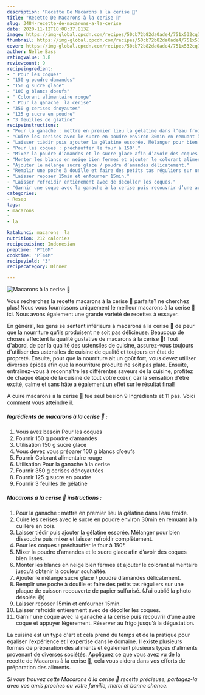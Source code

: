 ```yaml
---
description: "Recette De Macarons à la cerise 🍒"
title: "Recette De Macarons à la cerise 🍒"
slug: 3484-recette-de-macarons-a-la-cerise
date: 2020-11-12T18:08:37.813Z
image: https://img-global.cpcdn.com/recipes/50cb72b82da0ade4/751x532cq70/macarons-a-la-cerise-🍒-photo-principale-de-la-recette.jpg
thumbnail: https://img-global.cpcdn.com/recipes/50cb72b82da0ade4/751x532cq70/macarons-a-la-cerise-🍒-photo-principale-de-la-recette.jpg
cover: https://img-global.cpcdn.com/recipes/50cb72b82da0ade4/751x532cq70/macarons-a-la-cerise-🍒-photo-principale-de-la-recette.jpg
author: Nelle Bass
ratingvalue: 3.8
reviewcount: 9
recipeingredient:
- " Pour les coques"
- "150 g poudre damandes"
- "150 g sucre glace"
- "100 g blancs doeufs"
- " Colorant alimentaire rouge"
- " Pour la ganache  la cerise"
- "350 g cerises dnoyautes"
- "125 g sucre en poudre"
- "3 feuilles de glatine"
recipeinstructions:
- "Pour la ganache : mettre en premier lieu la gélatine dans l’eau froide."
- "Cuire les cerises avec le sucre en poudre environ 30min en remuant à la cuillère en bois."
- "Laisser tiédir puis ajouter la gélatine essorée. Mélanger pour bien dissoudre puis mixer et laisser refroidir complètement."
- "Pour les coques : préchauffer le four à 150°."
- "Mixer la poudre d’amandes et le sucre glace afin d’avoir des coques bien lisses."
- "Monter les blancs en neige bien fermes et ajouter le colorant alimentaire jusqu’à obtenir la couleur souhaitée."
- "Ajouter le mélange sucre glace / poudre d’amandes délicatement."
- "Remplir une poche à douille et faire des petits tas réguliers sur une plaque de cuisson recouverte de papier sulfurisé. (J’ai oublié la photo désolée 😅)"
- "Laisser reposer 15min et enfourner 15min."
- "Laisser refroidir entièrement avec de décoller les coques."
- "Garnir une coque avec la ganache à la cerise puis recouvrir d’une autre coque et appuyer légèrement. Réserver au frigo jusqu’à la dégustation."
categories:
- Resep
tags:
- macarons
- 
- la

katakunci: macarons  la 
nutrition: 212 calories
recipecuisine: Indonesian
preptime: "PT16M"
cooktime: "PT44M"
recipeyield: "3"
recipecategory: Dinner

---
```



![Macarons à la cerise 🍒](https://img-global.cpcdn.com/recipes/50cb72b82da0ade4/751x532cq70/macarons-a-la-cerise-🍒-photo-principale-de-la-recette.jpg)

Vous recherchez la recette macarons à la cerise 🍒 parfaite? ne cherchez plus! Nous vous fournissons uniquement le meilleur macarons à la cerise 🍒 ici. Nous avons également une grande variété de recettes à essayer.

En général, les gens se sentent inférieurs à macarons à la cerise 🍒 de peur que la nourriture qu'ils produisent ne soit pas délicieuse. Beaucoup de choses affectent la qualité gustative de macarons à la cerise 🍒! Tout d'abord, de par la qualité des ustensiles de cuisine, assurez-vous toujours d'utiliser des ustensiles de cuisine de qualité et toujours en état de propreté. Ensuite, pour que la nourriture ait un goût fort, vous devez utiliser diverses épices afin que la nourriture produite ne soit pas plate. Ensuite, entraînez-vous à reconnaître les différentes saveurs de la cuisine, profitez de chaque étape de la cuisine de tout votre cœur, car la sensation d'être excité, calme et sans hâte a également un effet sur le résultat final!

<!--inarticleads1-->

À cuire macarons à la cerise 🍒 tue seul besion 9 Ingrédients et 11 pas. Voici comment vous atteindre il.

##### Ingrédients de macarons à la cerise 🍒 :

1. Vous avez besoin  Pour les coques
1. Fournir 150 g poudre d’amandes
1. Utilisation 150 g sucre glace
1. Vous devez vous préparer 100 g blancs d’oeufs
1. Fournir  Colorant alimentaire rouge
1. Utilisation  Pour la ganache à la cerise
1. Fournir 350 g cerises dénoyautées
1. Fournir 125 g sucre en poudre
1. Fournir 3 feuilles de gélatine




<!--inarticleads2-->

##### Macarons à la cerise 🍒 instructions :

1. Pour la ganache : mettre en premier lieu la gélatine dans l’eau froide.
1. Cuire les cerises avec le sucre en poudre environ 30min en remuant à la cuillère en bois.
1. Laisser tiédir puis ajouter la gélatine essorée. Mélanger pour bien dissoudre puis mixer et laisser refroidir complètement.
1. Pour les coques : préchauffer le four à 150°.
1. Mixer la poudre d’amandes et le sucre glace afin d’avoir des coques bien lisses.
1. Monter les blancs en neige bien fermes et ajouter le colorant alimentaire jusqu’à obtenir la couleur souhaitée.
1. Ajouter le mélange sucre glace / poudre d’amandes délicatement.
1. Remplir une poche à douille et faire des petits tas réguliers sur une plaque de cuisson recouverte de papier sulfurisé. (J’ai oublié la photo désolée 😅)
1. Laisser reposer 15min et enfourner 15min.
1. Laisser refroidir entièrement avec de décoller les coques.
1. Garnir une coque avec la ganache à la cerise puis recouvrir d’une autre coque et appuyer légèrement. Réserver au frigo jusqu’à la dégustation.




<!--inarticleads1-->

<p>
La cuisine est un type d'art et cela prend du temps et de la pratique pour égaliser l'expérience et l'expertise dans le domaine. Il existe plusieurs formes de préparation des aliments et également plusieurs types d'aliments provenant de diverses sociétés. Appliquez ce que vous avez vu de la recette de Macarons à la cerise 🍒, cela vous aidera dans vos efforts de préparation des aliments.
</p>

<p>
<i>Si vous trouvez cette Macarons à la cerise 🍒 recette précieuse, partagez-la avec vos amis proches ou votre famille, merci et bonne chance.</i>
</p>
